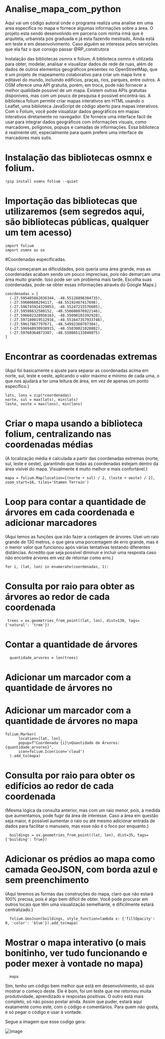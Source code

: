   # Analise_mapa_com_python
  Aqui vai um código autoral onde o programa realiza uma analise em uma area especifica no mapa e fornece algumas informações sobre a área. 
  O projeto esta sendo desenvolvido em parceria com minha irmã que é arquiteta, urbanista pós graduada e já esta fazendo mestrado, Ainda 
  está em teste e em desenvolvimento.
  Caso alguém se interesse pelos servições que ela faz o que consigo passar @RP_construtora
  
  
Instalação das bibliotecas osmnx e folium.
A biblioteca osmnx é utilizada para obter, modelar, analisar e visualizar dados de rede de ruas,
além de dados de outros elementos geográficos presentes no OpenStreetMap, que é um projeto de mapeamento colaborativo
para criar um mapa livre e editável do mundo, incluindo edifícios, praças, rios, parques, entre outros.
A OSM oferece uma API gratuita, porém, em troca, pode não fornecer a melhor qualidade possível de um mapa.
Existem outras APIs gratuitas disponíveis, mas com um pouco de pesquisa é possível encontrá-las.
A biblioteca folium permite criar mapas interativos em HTML usando o Leaflet,
uma biblioteca JavaScript de código aberto para mapas interativos.
Com o Folium, você pode visualizar dados geográficos em mapas interativos diretamente no navegador.
Ele fornece uma interface fácil de usar para integrar dados geográficos com informações visuais, como marcadores, polígonos,
popups e camadas de informações. Essa biblioteca é realmente útil, especialmente para quem prefere uma interface de marcadores mais sutis.
  
  # Instalação das bibliotecas osmnx e folium.
  
    !pip install osmnx folium --quiet
  
  # Importação das bibliotecas que utilizaremos (sem segredos aqui, são bibliotecas públicas, qualquer um tem acesso)
  
    import folium
    import osmnx as ox
  
#Coordenadas especificadas.

(Aqui começaram as dificuldades, pois queria uma área grande, mas as coordenadas acabam sendo um
pouco imprecisas, pois não demarcam uma área muito grande. Isso pode ser um problema mais tarde.
Escolha suas coordenadas, pode-se obter essas informações através do Google Maps.)
  
    coordenadas = [
      (-27.595405862036344, -48.55128898304735),
      (-27.59600680294117, -48.55192467417698),
      (-27.596745924329053, -48.55247215576605),
      (-27.59598632580152, -48.550608076922146),
      (-27.596602328956163, -48.55098103392928),
      (-27.597180019512916, -48.551647357933746),
      (-27.59617867797671, -48.54992360707304),
      (-27.596948930938915, -48.55030021028882),
      (-27.59760364873307, -48.550865133049875)
    ]
  
 # Encontrar as coordenadas extremas 
(Aqui foi basicamente o ajuste para separar as coordenadas acima em norte, sul, leste e oeste,
aplicando o valor máximo e mínimo de cada uma, o que nos ajudará a ter uma leitura de área, em vez de apenas um ponto específico.)

    lats, lons = zip(*coordenadas)   
    norte, sul = max(lats), min(lats)
    leste, oeste = max(lons), min(lons)
  
  # Criar o mapa usando a biblioteca folium, centralizando nas coordenadas médias
(A localização média é calculada a partir das coordenadas extremas (norte, sul, leste e oeste),
garantindo que todas as coordenadas estejam dentro da área visível do mapa. Visualmente é muito melhor e mais confortável.)

    mapa = folium.Map(location=[(norte + sul) / 2, (leste + oeste) / 2], zoom_start=16, tiles='Stamen Terrain')
  
   # Loop para contar a quantidade de árvores em cada coordenada e adicionar marcadores
(Aqui temos as funções que irão fazer a contagem de árvores. Usei um raio grande de 130 metros, o que gera uma porcentagem de erro grande, mas é o menor valor que funcionou após várias tentativas testando diferentes distâncias. Acredito que seja possível diminuir e incluir uma resposta caso não encontre árvores em vez de retornar como erro.)
   
    for i, (lat, lon) in enumerate(coordenadas, 1):
    
# Consulta por raio para obter as árvores ao redor de cada coordenada

     trees = ox.geometries_from_point((lat, lon), dist=130, tags={'natural': 'tree'})
    
# Contar a quantidade de árvores
      quantidade_arvores = len(trees)
  
# Adicionar um marcador com a quantidade de árvores no
# Adicionar um marcador com a quantidade de árvores no mapa
    folium.Marker(
          location=[lat, lon],
          popup=f"Coordenada {i}\nQuantidade de Árvores: {quantidade_arvores}",
          icon=folium.Icon(icon='cloud')
      ).add_to(mapa)
  
# Consulta por raio para obter os edifícios ao redor de cada coordenada
(Mesma lógica da consulta anterior, mas com um raio menor, pois, à medida que aumentamos, pode fugir da área de interesse.
Caso a área em questão seja maior, é possível aumentar o raio ou até mesmo adicionar entrada de dados para facilitar o manuseio,
mas esse não é o foco por enquanto.)

      buildings = ox.geometries_from_point((lat, lon), dist=35, tags={'building': True})
  
# Adicionar os prédios ao mapa como camada GeoJSON, com borda azul e sem preenchimento
(Aqui teremos as formas das construções do mapa, claro que não estará 100% precisa, pois é algo bem difícil de obter.
Você pode procurar em outros locais que têm uma visualização semelhante, e dificilmente estará centralizado.)
      
      folium.GeoJson(buildings, style_function=lambda x: {'fillOpacity': 0, 'color': 'blue'}).add_to(mapa)
  
  # Mostrar o mapa interativo (o mais bonitinho, ver tudo funcionando e poder mexer à vontade no mapa)
      mapa
  
Sim, tenho um código bem melhor que está em desenvolvimento, só quis mostrar o começo deste.
Ele é bom, foi um teste que me retornou muita produtividade, aprendizado e respostas positivas.
O outro está mais completo, só não posso postar ainda. Assim que puder, estará aqui exatamente como este,
com o código e comentários. Para quem não gosta, é só pegar o código e usar à vontade.

  Segue a imagem que esse codigo gera:

  ![image](https://github.com/SraPadilha/Analise_mapa_com_python/assets/110247189/60e3c042-88fd-4855-9181-222e1118f6cf)
